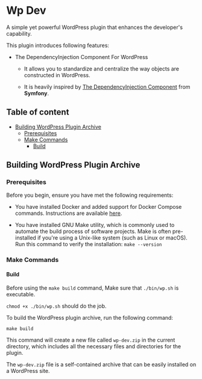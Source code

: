 # Wp Dev

A simple yet powerful WordPress plugin that enhances the developer's capability.

This plugin introduces following features:

- The DependencyInjection Component For WordPress

    - It allows you to standardize and centralize the way objects are constructed in WordPress.

    - It is heavily inspired by [The DependencyInjection Component](https://symfony.com/doc/current/components/dependency_injection.html) from **Symfony**.

## Table of content
- [Building WordPress Plugin Archive](#building-wordpress-plugin-archive)
    - [Prerequisites](#prerequisites)
    - [Make Commands](#make-commands)
        - [Build](#build)

## Building WordPress Plugin Archive

### Prerequisites

Before you begin, ensure you have met the following requirements:

- You have installed Docker and added support for Docker Compose commands. Instructions are available [here](https://docs.docker.com/compose/install/).

- You have installed GNU Make utility, which is commonly used to automate the build process of software projects. Make is often pre-installed if you're using a Unix-like system (such as Linux or macOS). Run this command to verify the installation:
`make --version`

### Make Commands

#### Build

Before using the `make build` command, Make sure that `./bin/wp.sh` is executable. 

`chmod +x ./bin/wp.sh` should do the job.

To build the WordPress plugin archive, run the following command:

```
make build
```

This command will create a new file called `wp-dev.zip` in the current directory, which includes all the necessary files and directories for the plugin.

The `wp-dev.zip` file is a self-contained archive that can be easily installed on a WordPress site.

